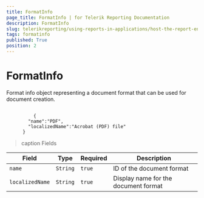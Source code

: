 ```yaml
---
title: FormatInfo
page_title: FormatInfo | for Telerik Reporting Documentation
description: FormatInfo
slug: telerikreporting/using-reports-in-applications/host-the-report-engine-remotely/telerik-reporting-rest-services/rest-api-reference/json-entities/formatinfo
tags: formatinfo
published: True
position: 2
---
```


# FormatInfo



Format info object representing a document format that can be used for document creation.
      

## 

	          {
            "name":"PDF",
            "localizedName":"Acrobat (PDF) file"
          }
        




>caption Fields

| Field | Type | Required | Description |
| ------ | ------ | ------ | ------ |
|`name`|`String`|`true`|ID of the document format|
|`localizedName`|`String`|`true`|Display name for the document format|



